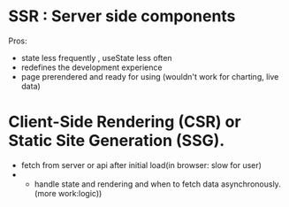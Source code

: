 # SSR : Server side components

Pros:

- state less frequently , useState less often
- redefines the development experience
- page prerendered and ready for using (wouldn't work for charting, live data)

# Client-Side Rendering (CSR) or Static Site Generation (SSG).

- fetch from server or api after initial load(in browser: slow for user)
- - handle state and rendering and when to fetch data asynchronously. (more work:logic))
